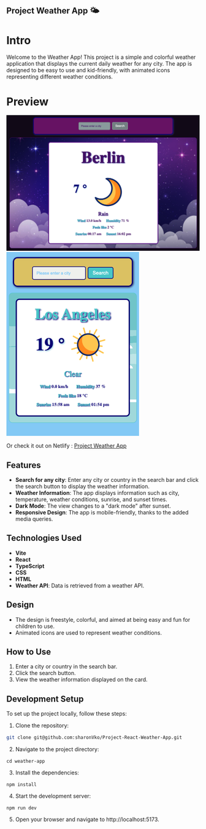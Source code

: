 ## Project Weather App 🌤️

# Intro

Welcome to the Weather App! This project is a simple and colorful weather application that displays the current daily weather for any city. The app is designed to be easy to use and kid-friendly, with animated icons representing different weather conditions.

# Preview

![screenshot](./public/screenPicSunset.png)
![screensshot](./public/screenPicSunriseMobile.png)

Or check it out on Netlify : [Project Weather App](https://project-react-weathermen-app.netlify.app/)

## Features

- **Search for any city**: Enter any city or country in the search bar and click the search button to display the weather information.
- **Weather Information**: The app displays information such as city, temperature, weather conditions, sunrise, and sunset times.
- **Dark Mode**: The view changes to a "dark mode" after sunset.
- **Responsive Design**: The app is mobile-friendly, thanks to the added media queries.

## Technologies Used

- **Vite**
- **React**
- **TypeScript**
- **CSS**
- **HTML**
- **Weather API**: Data is retrieved from a weather API.

## Design

- The design is freestyle, colorful, and aimed at being easy and fun for children to use.
- Animated icons are used to represent weather conditions.

## How to Use

1. Enter a city or country in the search bar.
2. Click the search button.
3. View the weather information displayed on the card.

## Development Setup

To set up the project locally, follow these steps:

1. Clone the repository:

```bash
git clone git@github.com:sharonVko/Project-React-Weather-App.git
```

2. Navigate to the project directory:

```
cd weather-app
```

3. Install the dependencies:

```
npm install
```

4. Start the development server:

```
npm run dev
```

5. Open your browser and navigate to http://localhost:5173.
